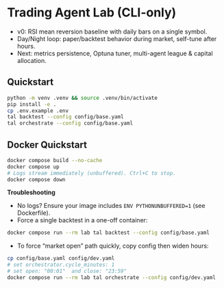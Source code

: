 # Trading Agent Lab (CLI-only)

- v0: RSI mean reversion baseline with daily bars on a single symbol.
- Day/Night loop: paper/backtest behavior during market, self-tune after hours.
- Next: metrics persistence, Optuna tuner, multi-agent league & capital allocation.

## Quickstart
```bash
python -m venv .venv && source .venv/bin/activate
pip install -e .
cp .env.example .env
tal backtest --config config/base.yaml
tal orchestrate --config config/base.yaml
```

## Docker Quickstart

```bash
docker compose build --no-cache
docker compose up
# Logs stream immediately (unbuffered). Ctrl+C to stop.
docker compose down
```

**Troubleshooting**

* No logs? Ensure your image includes `ENV PYTHONUNBUFFERED=1` (see Dockerfile).
* Force a single backtest in a one-off container:

```bash
docker compose run --rm lab tal backtest --config config/base.yaml
```

* To force “market open” path quickly, copy config then widen hours:

```bash
cp config/base.yaml config/dev.yaml
# set orchestrator.cycle_minutes: 1
# set open: "00:01"  and close: "23:59"
docker compose run --rm lab tal orchestrate --config config/dev.yaml
```
